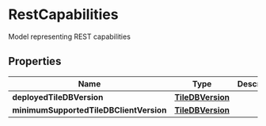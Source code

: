 

# RestCapabilities

Model representing REST capabilities

## Properties

| Name | Type | Description | Notes |
|------------ | ------------- | ------------- | -------------|
|**deployedTileDBVersion** | [**TileDBVersion**](TileDBVersion.md) |  |  |
|**minimumSupportedTileDBClientVersion** | [**TileDBVersion**](TileDBVersion.md) |  |  |



